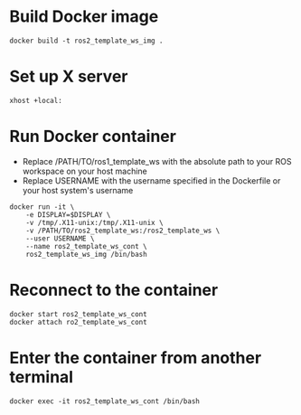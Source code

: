 # Build Docker image
```
docker build -t ros2_template_ws_img .
```

# Set up X server
```
xhost +local:
```

# Run Docker container
- Replace /PATH/TO/ros1_template_ws with the absolute path to your ROS workspace on your host machine
- Replace USERNAME with the username specified in the Dockerfile or your host system's username
```
docker run -it \
    -e DISPLAY=$DISPLAY \
    -v /tmp/.X11-unix:/tmp/.X11-unix \
    -v /PATH/TO/ros2_template_ws:/ros2_template_ws \
    --user USERNAME \
    --name ros2_template_ws_cont \
    ros2_template_ws_img /bin/bash
```

# Reconnect to the container
```
docker start ros2_template_ws_cont
docker attach ro2_template_ws_cont
```

# Enter the container from another terminal
```
docker exec -it ros2_template_ws_cont /bin/bash
```
